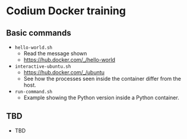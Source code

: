 # Codium Docker training

## Basic commands
* `hello-world.sh`
    * Read the message shown
    * https://hub.docker.com/_/hello-world
* `interactive-ubuntu.sh`
    * https://hub.docker.com/_/ubuntu
    * See how the processes seen inside the container differ from the host.
* `run-command.sh`
    * Example showing the Python version inside a Python container.

## TBD
* TBD